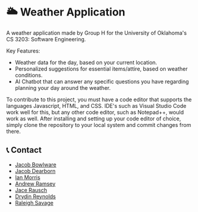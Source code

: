 # :sun_behind_large_cloud: Weather Application

A weather application made by Group H for the University of Oklahoma's CS 3203: Software Engineering.

Key Features:
- Weather data for the day, based on your current location.
- Personalized suggestions for essential items/attire, based on weather conditions.
- AI Chatbot that can answer any specific questions you have regarding planning your day around the weather.

To contribute to this project, you must have a code editor that supports the languages Javascript, HTML, and CSS. IDE's such as Visual Studio Code work well for this, but any other code editor, such as Notepad++, would work as well. After installing and setting up your code editor of choice, simply clone the repository to your local system and commit changes from there.

## :telephone_receiver: Contact

- [Jacob Bowlware](mailto:jacob.bowlware@ou.edu)
- [Jacob Dearborn](mailto:jtdear4@ou.edu)
- [Ian Morris](mailto:ianrhys777@gmail.com)
- [Andrew Ramsey](mailto:andrew.t.ramsey.1@gmail.com)
- [Jace Rausch](mailto:jacerausch@gmail.com)
- [Drydin Reynolds](mailto:drydin.reynolds@ou.edu)
- [Raleigh Savage](mailto:Raleigh.d.savage@ou.edu)
